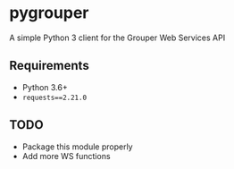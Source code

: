 # pygrouper

A simple Python 3 client for the Grouper Web Services API

## Requirements

* Python 3.6+
* `requests==2.21.0`

## TODO

* Package this module properly
* Add more WS functions
